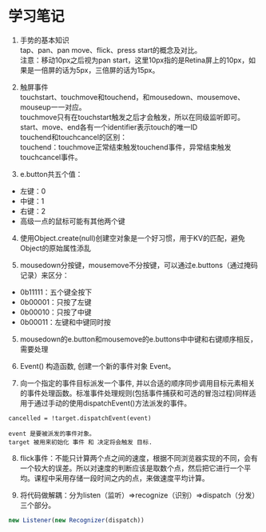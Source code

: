 # 学习笔记

1. 手势的基本知识  
tap、pan、pan move、flick、press start的概念及对比。  
注意：移动10px之后视为pan start，这里10px指的是Retina屏上的10px，如果是一倍屏的话为5px，三倍屏的话为15px。

2. 触屏事件  
touchstart、touchmove和touchend，和mousedown、mousemove、mouseup一一对应。  
touchmove只有在touchstart触发之后才会触发，所以在同级监听即可。  
start、move、end各有一个identifier表示touch的唯一ID  
touchend和touchcancel的区别：  
touchend：touchmove正常结束触发touchend事件，异常结束触发touchcancel事件。  

3. e.button共五个值：
* 左键：0
* 中键：1
* 右键：2
* 高级一点的鼠标可能有其他两个键  

4. 使用Object.create(null)创建空对象是一个好习惯，用于KV的匹配，避免Object的原始属性添乱  

5. mousedown分按键，mousemove不分按键，可以通过e.buttons（通过掩码记录）来区分： 
* 0b11111：五个键全按下 
* 0b00001：只按了左键
* 0b00010：只按了中键
* 0b00011：左键和中键同时按  

5. mousedown的e.button和mousemove的e.buttons中中键和右键顺序相反，需要处理  

6. Event() 构造函数, 创建一个新的事件对象 Event。  

7. 向一个指定的事件目标派发一个事件,  并以合适的顺序同步调用目标元素相关的事件处理函数。标准事件处理规则(包括事件捕获和可选的冒泡过程)同样适用于通过手动的使用dispatchEvent()方法派发的事件。  
```
cancelled = !target.dispatchEvent(event)

event 是要被派发的事件对象。
target 被用来初始化 事件 和 决定将会触发 目标.
```  

8. flick事件：不能只计算两个点之间的速度，根据不同浏览器实现的不同，会有一个较大的误差。所以对速度的判断应该是取数个点，然后把它进行一个平均。课程中采用存储一段时间之内的点，来做速度平均计算。  

9. 将代码做解耦：分为listen（监听）=>recognize（识别）=>dispatch（分发）三个部分。  
```javascript
new Listener(new Recognizer(dispatch))
```
